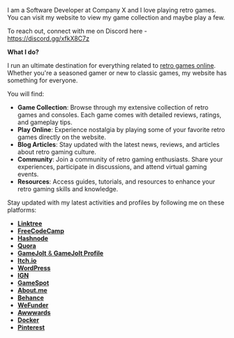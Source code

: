 I am a Software Developer at Company X and I love playing retro games. You can visit my website to view my game collection and maybe play a few.

To reach out, connect with me on Discord here - https://discord.gg/xfkX8C7z

**What I do?**

I run an ultimate destination for everything related to [retro games online](http://theretrosaga.com). Whether you're a seasoned gamer or new to classic games, my website has something for everyone.

You will find:

- **Game Collection**: Browse through my extensive collection of retro games and consoles. Each game comes with detailed reviews, ratings, and gameplay tips.
- **Play Online**: Experience nostalgia by playing some of your favorite retro games directly on the website.
- **Blog Articles**: Stay updated with the latest news, reviews, and articles about retro gaming culture.
- **Community**: Join a community of retro gaming enthusiasts. Share your experiences, participate in discussions, and attend virtual gaming events.
- **Resources**: Access guides, tutorials, and resources to enhance your retro gaming skills and knowledge.

Stay updated with my latest activities and profiles by following me on these platforms:

- [**Linktree**](https://linktr.ee/theretrosaga)
- [**FreeCodeCamp**](https://www.freecodecamp.org/beingretrogamer)
- [**Hashnode**](https://theretrosaga.hashnode.dev/)
- [**Quora**](https://www.quora.com/profile/The-Retro-Saga)
- [**GameJolt** &amp; **GameJolt Profile**](https://theretrosaga.gamejolt.io/)
- [**Itch.io**](https://theretrosaga.itch.io/)
- [**WordPress**](https://theretrosaga.wordpress.com/)
- [**IGN**](https://www.ign.com/playlist/theretrosaga)
- [**GameSpot**](https://www.gamespot.com/profile/theretroguy/)
- [**About.me**](https://about.me/theretrosaga)
- [**Behance**](https://www.behance.net/theretrosaga)
- [**WeFunder**](https://wefunder.com/theretrosaga)
- [**Awwwards**](https://www.awwwards.com/theretrosaga/)
- [**Docker**](https://hub.docker.com/u/theretrosaga)
- [**Pinterest**](https://www.pinterest.com/theretrosaga/)
